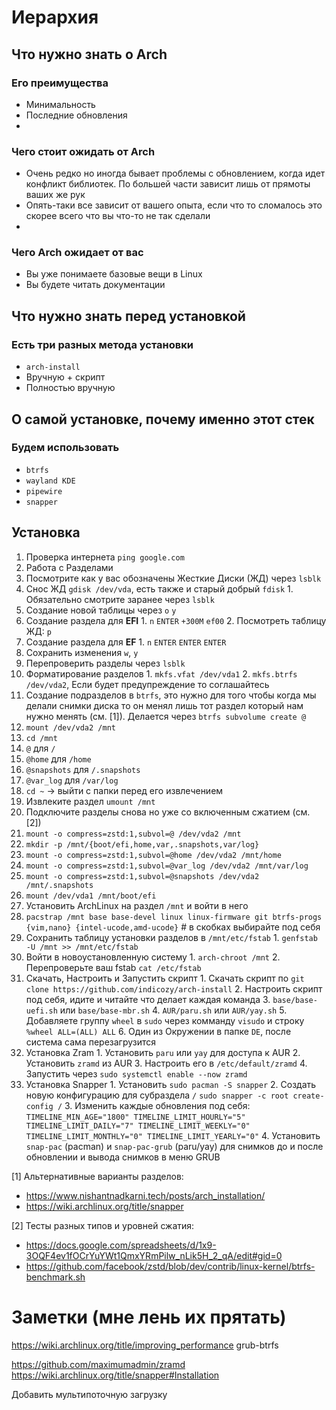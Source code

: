 # Иерархия
## Что нужно знать о Arch
### Его преимущества
- Минимальность
- Последние обновления
- 
### Чего стоит ожидать от Arch
- Очень редко но иногда бывает проблемы с обновлением, когда идет конфликт библиотек. По большей части зависит лишь от прямоты ваших же рук
- Опять-таки все зависит от вашего опыта, если что то сломалось это скорее всего что вы что-то не так сделали
- 
### Чего Arch ожидает от вас
- Вы уже понимаете базовые вещи в Linux
- Вы будете читать документации

## Что нужно знать перед установкой
### Есть три разных метода установки
- `arch-install`
- Вручную + скрипт
- Полностью вручную

## О самой установке, почему именно этот стек
### Будем использовать 
- `btrfs`
- `wayland KDE`
- `pipewire`
- `snapper`

## Установка
1. Проверка интернета `ping google.com`
2. Работа с Разделами
  1. Посмотрите как у вас обозначены Жесткие Диски (ЖД) через `lsblk`
  2. Снос ЖД `gdisk /dev/vda`, есть также и старый добрый `fdisk`
    1. Обязательно смотрите заранее через `lsblk`
  3. Создание новой таблицы через `o` `y`
  4. Создание раздела для **EFI**
    1. `n` `ENTER` `+300M` `ef00`
    2. Посмотреть таблицу ЖД: `p`
  5. Создание раздела для **EF**
    1. `n` `ENTER` `ENTER` `ENTER`
  6. Сохранить изменения `w`, `y`
  7. Перепроверить разделы через `lsblk`
  8. Форматирование разделов
    1. `mkfs.vfat /dev/vda1`
    2. `mkfs.btrfs /dev/vda2`, Если будет предупреждение то соглашайтесь
3. Создание подразделов в `btrfs`, это нужно для того чтобы когда мы делали снимки диска то он менял лишь тот раздел который нам нужно менять (см. [1]). Делается через `btrfs subvolume create @`
  1. `mount /dev/vda2 /mnt`
  2. `cd /mnt`
  3. `@` для `/`
  4. `@home` для `/home`
  5. `@snapshots` для `/.snapshots`
  6. `@var_log` для `/var/log`
  7. `cd ~` -> выйти с папки перед его извлечением
4. Извлеките раздел `umount /mnt`
5. Подключите разделы снова но уже со включенным сжатием (см. [2])
  1. `mount -o compress=zstd:1,subvol=@ /dev/vda2 /mnt`
  2. `mkdir -p /mnt/{boot/efi,home,var,.snapshots,var/log}`
  3. `mount -o compress=zstd:1,subvol=@home /dev/vda2 /mnt/home`
  4. `mount -o compress=zstd:1,subvol=@var_log /dev/vda2 /mnt/var/log`
  5. `mount -o compress=zstd:1,subvol=@snapshots /dev/vda2 /mnt/.snapshots`
  6. `mount /dev/vda1 /mnt/boot/efi`
6. Установить ArchLinux на раздел `/mnt` и войти в него
  1. `pacstrap /mnt base base-devel linux linux-firmware git btrfs-progs {vim,nano} {intel-ucode,amd-ucode}` # в скобках  выбирайте под себя
  2. Сохранить таблицу установки разделов в `/mnt/etc/fstab`
    1. `genfstab -U /mnt >> /mnt/etc/fstab`
  3. Войти в новоустановленную систему
    1. `arch-chroot /mnt`
    2. Перепроверьте ваш fstab `cat /etc/fstab`
  4. Скачать, Настроить и Запустить скрипт
    1. Скачать скрипт по `git clone https://github.com/indicozy/arch-install`
    2. Настроить скрипт под себя, идите и читайте что делает каждая команда
    3. `base/base-uefi.sh` или `base/base-mbr.sh`
    4. `AUR/paru.sh` или `AUR/yay.sh`
    5. Добавляете группу `wheel` в `sudo` через комманду `visudo` и строку `%wheel ALL=(ALL) ALL`
    6. Один из Окружении в папке `DE`, после система сама перезагрузится
  5. Установка Zram
    1. Установить `paru` или `yay` для доступа к AUR
    2. Установить `zramd` из AUR
    3. Настроить его в `/etc/default/zramd`
    4. Запустить через `sudo systemctl enable --now zramd`
  6. Установка Snapper
    1. Установить `sudo pacman -S snapper`
    2. Создать новую конфигурацию для субраздела `/` `sudo snapper -c root create-config /`
    3. Изменить каждые обновления под себя: `TIMELINE_MIN_AGE="1800" TIMELINE_LIMIT_HOURLY="5" TIMELINE_LIMIT_DAILY="7" TIMELINE_LIMIT_WEEKLY="0" TIMELINE_LIMIT_MONTHLY="0" TIMELINE_LIMIT_YEARLY="0"`
    4. Установить `snap-pac` (pacman) и `snap-pac-grub` (paru/yay) для снимков до и после обновлении и вывода снимков в меню GRUB



[1] Альтернативные варианты разделов: 
- https://www.nishantnadkarni.tech/posts/arch_installation/
- https://wiki.archlinux.org/title/snapper

[2] Тесты разных типов и уровней сжатия: 
- https://docs.google.com/spreadsheets/d/1x9-3OQF4ev1fOCrYuYWt1QmxYRmPilw_nLik5H_2_qA/edit#gid=0
- https://github.com/facebook/zstd/blob/dev/contrib/linux-kernel/btrfs-benchmark.sh

# Заметки (мне лень их прятать)
https://wiki.archlinux.org/title/improving_performance
grub-btrfs

https://github.com/maximumadmin/zramd
https://wiki.archlinux.org/title/snapper#Installation

Добавить мультипоточную загрузку
